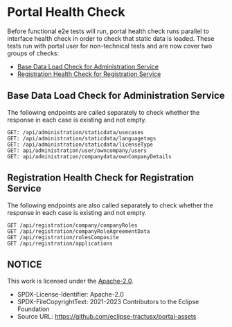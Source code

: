 ﻿# Portal Health Check

Before functional e2e tests will run, portal health check runs parallel to interface health check in order to check that
static data is loaded.
These tests run with portal user for non-technical tests and are now cover two groups of checks:

- [Base Data Load Check for Administration Service](#base-data-load-check-for-administration-service)
- [Registration Health Check for Registration Service](#registration-health-check-for-registration-service)

## Base Data Load Check for Administration Service

The following endpoints are called separately to check whether the response in each case is existing and not empty.

```
GET: /api/administration/staticdata/usecases
GET: /api/administration/staticdata/languagetags
GET: /api/administration/staticdata/licenseType
GET: api/administration/user/owncompany/users
GET: api/administration/companydata/ownCompanyDetails
```

## Registration Health Check for Registration Service

The following endpoints are also called separately to check whether the response in each case is existing and not empty.

```
GET /api/registration/company/companyRoles
GET /api/registration/companyRoleAgreementData
GET /api/registration/rolesComposite
GET /api/registration/applications
```

## NOTICE

This work is licensed under the [Apache-2.0](https://www.apache.org/licenses/LICENSE-2.0).

- SPDX-License-Identifier: Apache-2.0
- SPDX-FileCopyrightText: 2021-2023 Contributors to the Eclipse Foundation
- Source URL: https://github.com/eclipse-tractusx/portal-assets
